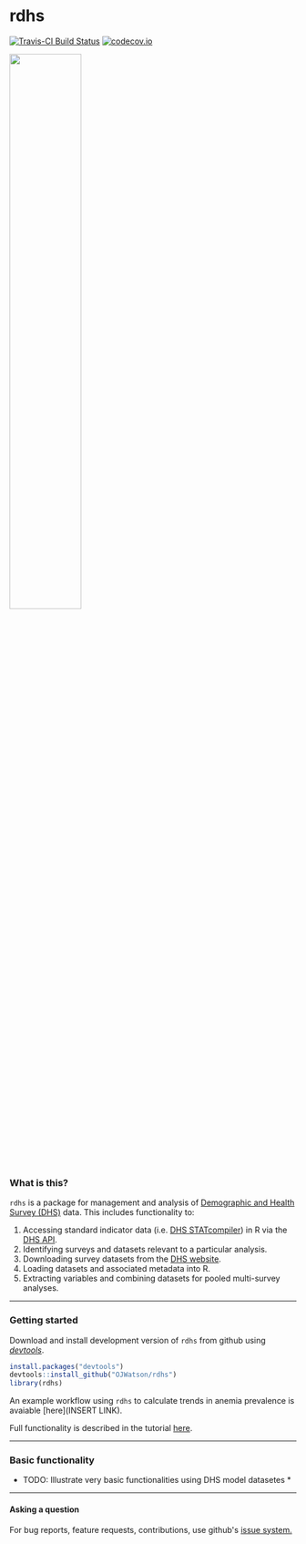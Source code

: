 # rdhs

[![Travis-CI Build Status](https://travis-ci.org/OJWatson/rdhs.png?branch=master)](https://travis-ci.org/OJWatson/rdhs)
[![codecov.io](https://codecov.io/github/OJWatson/rdhs/coverage.svg?branch=master)](https://codecov.io/github/OJWatson/rdhs?branch=master)


![]()<img src="img/logo.svg" width="50%">

### What is this?

`rdhs` is a package for management and analysis of [Demographic and Health Survey (DHS)](www.dhsprogram.com) data. This includes functionality to:

1. Accessing standard indicator data (i.e. [DHS STATcompiler](https://www.statcompiler.com/)) in R via the [DHS API](https://api.dhsprogram.com/).
1. Identifying surveys and datasets relevant to a particular analysis.
1. Downloading survey datasets from the [DHS website](https://dhsprogram.com/data/available-datasets.cfm).
1. Loading datasets and associated metadata into R.
1. Extracting variables and combining datasets for pooled multi-survey analyses.

*** 

### Getting started

Download and install development version of `rdhs` from github using [*devtools*](https://github.com/hadley/devtools).

```r
install.packages("devtools")
devtools::install_github("OJWatson/rdhs")
library(rdhs)
```

An example workflow using `rdhs` to calculate trends in anemia prevalence is avaiable [here](INSERT LINK).

Full functionality is described in the tutorial [here](https://rawgit.com/OJWatson/rdhs/c33321a/vignettes/rdhs.html).

***

### Basic functionality

* TODO: Illustrate very basic functionalities using DHS model datasetes *

***

#### Asking a question

For bug reports, feature requests, contributions, use github's [issue system.](https://github.com/OJWatson/rdhs/issues)

